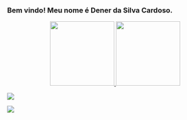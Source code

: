 ### Bem vindo! Meu nome é Dener da Silva Cardoso.

<div align="center">
  <a href="https://github.com/Denercaardoso">
  <img height="150em" src="https://github-readme-stats.vercel.app/api?username=Denercaardoso&show_icons=true&theme=dark&include_all_commits=true&count_private=true"/>
  <img height="150em" src="https://github-readme-stats.vercel.app/api/top-langs/?username=Denercaardoso&layout=compact&langs_count=7&theme=dark"/>
</div>
  
 <div>
   
 <a href="https://instagram.com/d_caardoso" target="_blank"><img src="https://img.shields.io/badge/-Instagram-%23E4405F?style=for-the-badge&logo=instagram&logoColor=white" target="_blank"></a>
   
<a href="https://www.linkedin.com/in/dener-cardoso-3758021b4/" target="_blank"><img src="https://img.shields.io/badge/-LinkedIn-%230077B5?style=for-the-badge&logo=linkedin&logoColor=white" target="_blank"></a> 
   
 </div>
